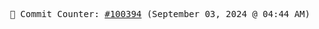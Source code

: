 <p align="center">
    <samp>
        📮 Commit Counter: <a href="https://github.com/Javascript-void0/Javascript-void0/commits/main">#100394</a> (September 03, 2024 @ 04:44 AM)
    </samp>
</p>